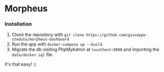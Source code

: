 # Morpheus
### Installation
1. Clone the repository with `git clone https://github.com/giuseppe-steduto/morpheus-dashboard`
2. Run the app with `docker-compose up --build`
3. Migrate the db visiting PhpMyAdmin at `localhost:8080` and importing the `data/docker.sql` file

It's that easy! :)
